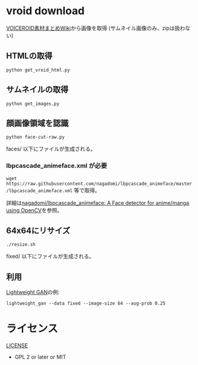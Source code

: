 # vroid download

[VOICEROID素材まとめWiki](https://wikiwiki.jp/voirosozai/)から画像を取得
(サムネイル画像のみ、zipは扱わない)

## HTMLの取得

`python get_vroid_html.py`

## サムネイルの取得

`python get_images.py`

## 顔画像領域を認識

`python face-cut-raw.py`

faces/ 以下にファイルが生成される。

### lbpcascade_animeface.xml が必要

`wget https://raw.githubusercontent.com/nagadomi/lbpcascade_animeface/master/lbpcascade_animeface.xml`
等で取得。

詳細は[nagadomi/lbpcascade_animeface: A Face detector for anime/manga using OpenCV](https://github.com/nagadomi/lbpcascade_animeface)を参照。

## 64x64にリサイズ

`./resize.sh`

fixed/ 以下にファイルが生成される。

## 利用

[Lightweight GAN](https://github.com/lucidrains/lightweight-gan)の例:

`lightweight_gan --data fixed --image-size 64 --aug-prob 0.25`

# ライセンス

[LICENSE](LICENSE)
* GPL 2 or later or MIT
